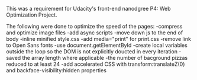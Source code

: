 This was a requirement for Udacity's front-end nanodgree P4: Web Optimization Project.

The following were done to optimize the speed of the pages:
-compress and optimize image files
-add async scripts
-move down js to the end of body
-inline minified style.css
-add media="print" for print.css
-remove link to Open Sans fonts
-use document.getElementById
-create local variables outside the loop so the DOM is not explicitly doucted in every iteration
-saved the array length where applicable
-the number of bacground pizzas reduced to at least 24
-add accelerated CSS with transform:translateZ(0) and backface-visibility:hidden properties 